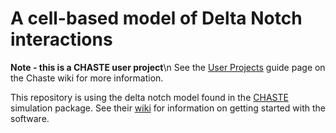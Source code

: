 # A cell-based model of Delta Notch interactions

**Note - this is a CHASTE user project**\n
See the [User Projects](https://chaste.cs.ox.ac.uk/trac/wiki/ChasteGuides/UserProjects) guide page on the Chaste wiki for more information.

This repository is using the delta notch model found in the [CHASTE](http://www.cs.ox.ac.uk/chaste/) simulation package. See their
[wiki](https://chaste.cs.ox.ac.uk/trac/wiki/GettingStarted) for information on getting started with the software.
